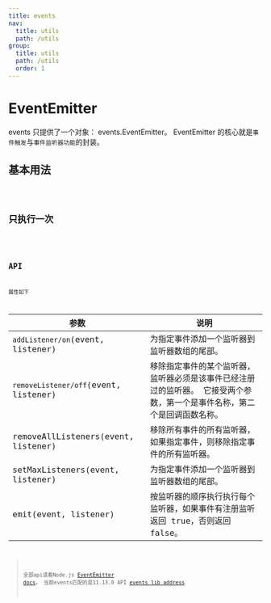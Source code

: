```yaml
---
title: events
nav:
  title: utils
  path: /utils
group:
  title: utils
  path: /utils
  order: 1
---
```


# EventEmitter

events 只提供了一个对象： events.EventEmitter。 EventEmitter 的核心就是`事件触发`与`事件监听器功能`的封装。

## 基本用法

<code hideActions='["CSB", "EXTERNAL"]' src="./demo/base/index.jsx" />

## 只执行一次
<code hideActions='["CSB", "EXTERNAL"]' src="./demo/once.jsx" />

## API
属性如下

| 参数 | 说明 |
| --- | --- |
| `addListener/on`(event, listener) | 为指定事件添加一个监听器到监听器数组的尾部。 |
| `removeListener/off`(event, listener) | 移除指定事件的某个监听器，监听器必须是该事件已经注册过的监听器。 它接受两个参数，第一个是事件名称，第二个是回调函数名称。 |
| removeAllListeners(event, listener) | 移除所有事件的所有监听器， 如果指定事件，则移除指定事件的所有监听器。|
| setMaxListeners(event, listener) | 为指定事件添加一个监听器到监听器数组的尾部。 |
| emit(event, listener) | 按监听器的顺序执行执行每个监听器，如果事件有注册监听返回 true，否则返回 false。 |

> 全部api请看Node.js [EventEmitter docs](https://nodejs.org/dist/v11.13.0/docs/api/events.html)， 当前events匹配的是11.13.0 API [events lib address](https://github.com/browserify/events)



